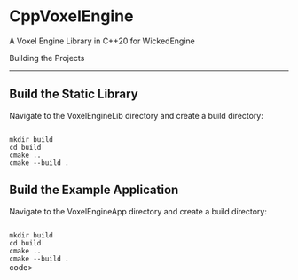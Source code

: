 # CppVoxelEngine
A Voxel Engine Library in C++20 for WickedEngine


Building the Projects

---

Build the Static Library
---
Navigate to the VoxelEngineLib directory and create a build directory:

<code>
mkdir build
cd build
cmake ..
cmake --build .
</code>


Build the Example Application
---
Navigate to the VoxelEngineApp directory and create a build directory:

<code>
mkdir build
cd build
cmake ..
cmake --build .
</code>code>

